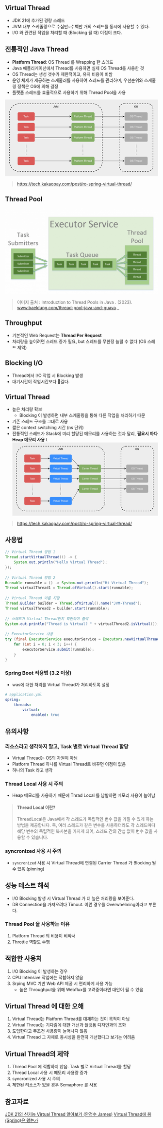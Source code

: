 ## Virtual Thread
- JDK 21에 추가된 경량 스레드
- JVM 내부 스케줄링으로 수십만~수백만 개의 스레드를 동시에 사용할 수 있다.
- I/O 와 관련된 작업을 처리할 때 (Blocking 될 때) 이점이 크다.

## 전통적인 Java Thread
- **Platform Thread**: OS Thread 를 Wrapping 한 스레드
- Java 애플리케이션에서 Thread를 사용하면 실제 OS Thread를 사용한 것
- OS Thread는 생성 갯수가 제한적이고, 유지 비용이 비쌈
- 운영 체제가 제공하는 스케줄러를 사용하여 스레드를 관리하며, 우선순위와 스케줄링 정책은 OS에 의해 결정
- 플랫폼 스레드를 효율적으로 사용하기 위해 Thread Pool을 사용

![Pasted image 20240724185853](../attached-file/Pasted%20image%2020240724185853.png)

> https://tech.kakaopay.com/post/ro-spring-virtual-thread/
## Thread Pool
![Pasted image 20240724190158](../attached-file/Pasted%20image%2020240724190158.png)
> 이미지 출처 : Introduction to Thread Pools in Java . (2023). 
> www.baeldung.com/thread-pool-java-and-guava._  



## Throughput
- 기본적인 Web Request는 **Thread Per Request**
- 처리량을 높이려면 스레드 증가 필요, but 스레드를 무한정 늘릴 수 없다 (OS 스레드 제약)

## Blocking I/O
- Thread에서 I/O 작업 시 Blocking 발생
- 대기시간이 작업시간보다 길다.

## Virtual Thread
- 높은 처리량 확보
	- Blocking 이 발생하면 내부 스케줄링을 통해 다른 작업을 처리하기 때문
- 기존 스레드 구조를 그대로 사용
- 짧은 context switching 시간 (ns 단위)
- 전통적인 스레드가 Stack에 미리 할당된 메모리를 사용하는 것과 달리, **필요시 마다 Heap 메모리 사용**
t
![Pasted image 20240724185912](../attached-file/Pasted%20image%2020240724185912.png)
> https://tech.kakaopay.com/post/ro-spring-virtual-thread/


## 사용법
```java
// Virtual Thread 방법 1
Thread.startVirtualThread(() -> {
    System.out.println("Hello Virtual Thread");
});

// Virtual Thread 방법 2
Runnable runnable = () -> System.out.println("Hi Virtual Thread");
Thread virtualThread1 = Thread.ofVirtual().start(runnable);

// Virtual Thread 이름 지정
Thread.Builder builder = Thread.ofVirtual().name("JVM-Thread");
Thread virtualThread2 = builder.start(runnable);

// 스레드가 Virtual Thread인지 확인하여 출력
System.out.println("Thread is Virtual? " + virtualThread2.isVirtual());

// ExecutorService 사용
try (final ExecutorService executorService = Executors.newVirtualThreadPerTaskExecutor()) {
    for (int i = 0; i < 3; i++) {
        executorService.submit(runnable);
    }
}
```

### Spring Boot 적용법 (3.2 이상)
- was에 대한 처리를 Virtual Thread가 처리하도록 설정
```yaml
# application.yml
spring:
	threads:
		virtual:
			enabled: true
```

## 유의사항
### 리소스라고 생각하지 말고, Task 별로 Virtual Thread 할당
- Virtual Thread는 OS의 자원이 아님
- Platform Thread 하나를 Virtual Thread로 바꾸면 이점이 없음
- 하나의 Task 라고 생각
### Thread Local 사용 시 주의
- Heap 메모리를 사용하기 때문에 Thrad Local 를 남발하면 메모리 사용이 늘어남
> #### Thread Local 이란?
> ThreadLocal은 Java에서 각 스레드가 독립적인 변수 값을 가질 수 있게 하는 방법을 제공합니다. 즉, 여러 스레드가 같은 변수를 사용하더라도 각 스레드마다 해당 변수의 독립적인 복사본을 가지게 되어, 스레드 간의 간섭 없이 변수 값을 사용할 수 있습니다.

### syncronized 사용 시 주의
- `syncronized` 사용 시 Virtual Thread에 연결된 Carrier Thread 가 Blocking 될 수 있음 (pinning)

## 성능 테스트 해석
- I/O Blocking 발생 시 Virtual Thread 가 더 높은 처리량을 보여준다.
- DB Connection을 가져오려다 Timout. 이런 경우를 Overwhelming이라고 부른다.
### Thread Pool 을 사용하는 이유
1. Platform Thread 의 비용이 비싸서
2. Throttle 역할도 수행

## 적합한 사용처
1. I/O Blocking 이 발생하는 경우
2. CPU Intensive 작업에는 적합하지 않음
3. Srping MVC 기반 Web API 제공 시 편리하게 사용 가능
	- 높은 Throughput을 위해 Webflux를 고려중이라면 대안이 될 수 있음

## Virtual Thread 에 대한 오해
1. Virtual Thread는 Platform Thread를 대체하는 것이 목적이 아님
2. Virtual Thread는 기다림에 대한 개선과 플랫폼 디자인과의 조화
3. 도입한다고 무조건 사용량이 늘어나지 않음
4. Virtual Thread 그 자체로 동시성을 완전히 개선했다고 보기는 어려움

## Virtual Thread의 제약
1. Thread Pool 에 적합하지 않음. Task 별로 Virtual Thread를 할당
2. Thread Local 사용 시 메모리 사용량 증가
3. syncronized 사용 시 주의
4. 제한된 리소스가 있을 경우 Semaphore 를 사용


## 참고자료

[JDK 21의 신기능 Virtual Thread 알아보기 (안정수 James)](https://www.youtube.com/watch?v=vQP6Rs-ywlQ)
[Virtual Thread에 봄(Spring)은 왔는가](https://tech.kakaopay.com/post/ro-spring-virtual-thread/)

